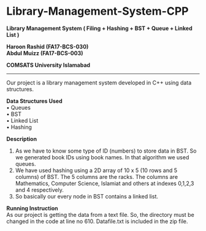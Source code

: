 # Library-Management-System-CPP
<b>Library Management System ( Filing + Hashing + BST + Queue + Linked List )
 
Haroon Rashid (FA17-BCS-030)<br>
Abdul Muizz (FA17-BCS-003)<br>

COMSATS University Islamabad</b>

---------------------------------------------------------------------------------------------------------------------

Our project is a library management system developed in C++ using data structures.

<b>Data Structures Used</b><br>
•	Queues<br>
•	BST<br>
•	Linked List<br>
•	Hashing

<b>Description</b><br> 
1.  As we have to know some type of ID (numbers) to store data in BST. So we generated book IDs using book names. In that algorithm we used queues. 
2.	We have used hashing using a 2D array of 10 x 5 (10 rows and 5 columns) of BST. The 5 columns are the racks. The columns are Mathematics, Computer Science, Islamiat and others at indexes 0,1,2,3 and 4 respectively.
3.	So basically our every node in BST contains a linked list.

<b>Running Instruction</b><br>
As our project is getting the data from a text file. So, the directory must be changed in the code at line no 610. Datafile.txt is included in the zip file.
